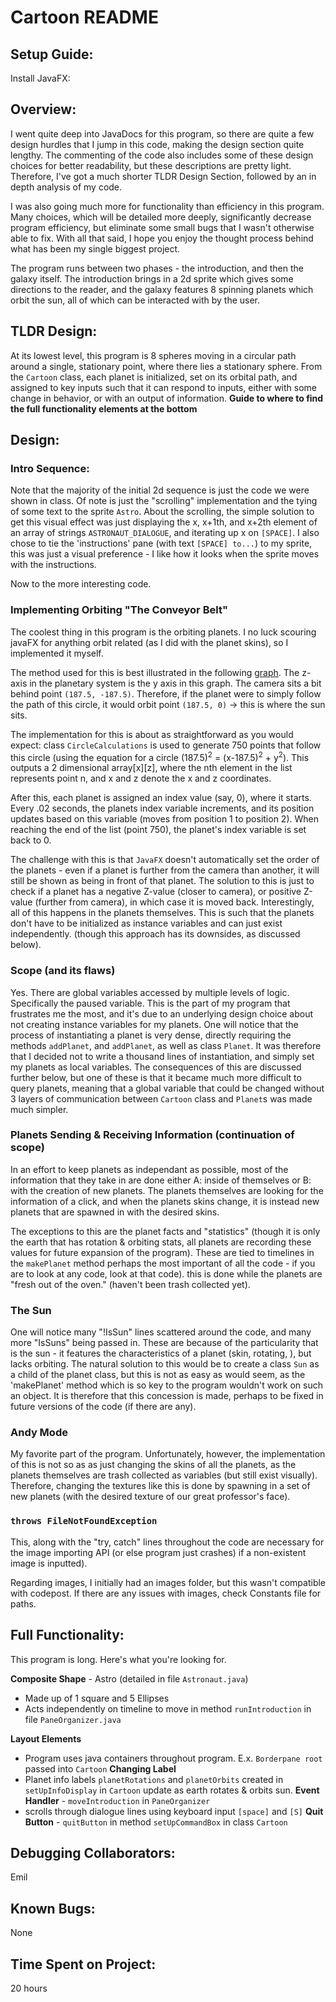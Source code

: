 # Cartoon README

## Setup Guide:

Install JavaFX:



## Overview:

I went quite deep into JavaDocs for this
program, so there are quite a few design hurdles that  I jump in this
code, making the design section quite lengthy. The commenting
of the code also includes some of these design choices for better readability,
but these descriptions are pretty light. Therefore, I've got a much
shorter TLDR Design Section, followed by an in depth analysis of my code.

I was also going much more for functionality than efficiency in this program.
Many choices, which will be detailed more deeply, significantly decrease
program efficiency, but eliminate some small bugs that I wasn't otherwise
able to fix. With all that said, I hope you enjoy the thought process
behind what has been my single biggest project.


The program runs between two phases - the introduction, and then the galaxy
itself. The introduction brings in a 2d sprite which gives some directions
to the reader, and the galaxy features 8 spinning planets which orbit
the sun, all of which can be interacted with by the user.

## TLDR Design:

At its lowest level, this program is 8 spheres moving in a circular
path around a single, stationary point, where there lies a stationary
sphere. From the `Cartoon` class, each planet is initialized, set
on its orbital path, and assigned to key inputs such that it can
respond to inputs, either with some change in behavior, or with an 
output of information. **Guide to where to find the full
functionality elements at the bottom**

## Design:
### Intro Sequence:
Note that the majority of the initial 2d sequence is just the code we
were shown in class. Of note is just the "scrolling" implementation and
the tying of some text to the sprite `Astro`. About the scrolling,
the simple solution to get this visual effect was just displaying the
x, x+1th, and x+2th element of an array of strings `ASTRONAUT_DIALOGUE`,
and iterating up x on `[SPACE]`. I also chose to tie the 'instructions'
pane (with text `[SPACE] to...`) to my sprite, this was just a visual
preference - I like how it looks when the sprite moves with the instructions.

Now to the more interesting code.

### Implementing Orbiting "The Conveyor Belt"

The coolest thing in this program is the orbiting planets. I no luck 
scouring javaFX for anything orbit related (as I did with
the planet skins), so I implemented it myself.

The method used for this is best illustrated in the following
[graph](https://www.desmos.com/calculator/pcd6vj1mgl). The z-axis
in the planetary system is the y axis in this graph. The camera sits a bit behind
point `(187.5, -187.5)`. Therefore, if the planet were to simply
follow the path of this circle, it would orbit point `(187.5, 0)` ->
this is where the sun sits.

The implementation for this is about as straightforward as you would
expect: class `CircleCalculations` is used to generate 750 points that follow
this circle (using the equation for a circle (187.5)<sup>2</sup> = (x-187.5)<sup>2</sup> +
y<sup>2</sup>). This outputs a 2 dimensional array[x][z], where the nth
element in the list represents point n, and x and z denote the x and z coordinates.

After this, each planet is assigned an index value (say, 0), where it starts.
Every .02 seconds, the planets index variable increments, and its position updates
based on this variable (moves from position 1 to position 2). When reaching the end 
of the list (point 750), the planet's index variable is set back to 0.

The challenge with this is that `JavaFX` doesn't automatically set the order
of the planets - even if a planet is further from the camera than another,
it will still be shown as being in front of that planet. The solution to this
is just to check if a planet has a negative Z-value (closer to camera), or
positive Z-value (further from camera), in which case it is moved back. Interestingly,
all of this happens in the planets themselves. This is such that the planets don't have
to be initialized as instance variables and can just exist independently.
(though this approach has its downsides, as discussed below).
### Scope (and its flaws)
Yes. There are global variables accessed by multiple levels of logic.
Specifically the paused variable. This is the part of my program that frustrates
me the most, and it's due to an underlying design choice about not
creating instance variables for my planets. One will notice that the process
 of instantiating a planet is very dense, directly requiring the methods
`addPlanet`, and `addPlanet`, as well as class `Planet`. It was therefore
that I decided not to write a thousand lines of instantiation, and simply
set my planets as local variables. The consequences of this are
discussed further below, but one of these is that it became much
more difficult to query planets, meaning that a global variable
that could be changed without 3 layers of communication between
`Cartoon` class and `Planet`s was made much simpler.
### Planets Sending & Receiving Information (continuation of scope)
In an effort to keep planets as independant as possible, most of the
information that they take in are done either A: inside of themselves or 
B: with the creation of new planets. The planets themselves are looking
for the information of a click, and when the planets skins change, it is
instead new planets that are spawned in with the desired skins.

The exceptions to this are the planet facts and "statistics" (though
it is only the earth that has rotation & orbiting stats, all planets
are recording these values for future expansion of the program). These
are tied to timelines in the `makePlanet` method perhaps the
most important of all the code - if you are to look at any code,
look at that code). this is done while the planets are "fresh out of the oven."
(haven't been trash collected yet).
### The Sun
One will notice many "!IsSun" lines scattered around the code, and
many more "IsSuns" being passed in. These are because of the particularity
that is the sun - it features the characteristics of a planet (skin, rotating,
), but lacks orbiting. The natural solution to this would be to create
a class `Sun` as a child of the planet class, but this is not as easy
as would seem, as the 'makePlanet' method which is so key to the program
wouldn't work on such an object. It is therefore that this concession
is made, perhaps to be fixed in future versions of the code (if
there are any).
### Andy Mode
My favorite part of the program. Unfortunately, however, the
implementation of this is not so as as just changing the skins
of all the planets, as the planets themselves are trash collected 
as variables (but still exist visually). Therefore, changing
the textures like this is done by spawning in a set of new planets
(with the desired texture of our great professor's face).
### `throws FileNotFoundException`
This, along with the "try, catch" lines throughout the code are
necessary for the image importing API (or else program just crashes)
if a non-existent image is inputted).

Regarding images, I initially had an images folder, but this wasn't
compatible with codepost. If there are any issues with images, check
Constants file for paths.
## Full Functionality:

This program is long. Here's what you're looking for.

**Composite Shape** - Astro (detailed in file `Astronaut.java`)
- Made up of 1 square and 5 Ellipses
- Acts independently on timeline to move in method `runIntroduction` in file `PaneOrganizer.java`

**Layout Elements**
- Program uses java containers throughout program. E.x. `Borderpane root` passed into `Cartoon`
**Changing Label**
- Planet info labels `planetRotations` and `planetOrbits` created in `setUpInfoDisplay` in `Cartoon`
update as earth rotates & orbits sun.
**Event Handler** - `moveIntroduction` in `PaneOrganizer`
- scrolls through dialogue lines using keyboard input `[space]` and `[S]`
**Quit Button** - `quitButton` in method `setUpCommandBox` in class `Cartoon`
## Debugging Collaborators:
Emil

## Known Bugs:
None
## Time Spent on Project:
20 hours